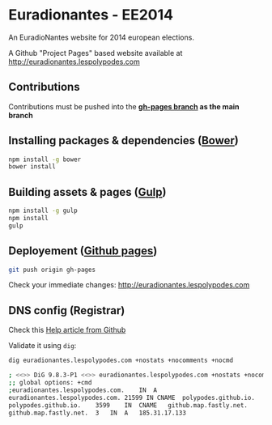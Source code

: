 # Euradionantes - EE2014

An EuradioNantes website for 2014 european elections.

A Github "Project Pages" based website available at http://euradionantes.lespolypodes.com

## Contributions

Contributions must be pushed into the __[gh-pages branch](https://github.com/polypodes/euradionantes-EE2014/tree/gh-pages) as the main branch__

## Installing packages & dependencies ([Bower](http://bower.io/))

```bash
npm install -g bower
bower install
```

## Building assets & pages ([Gulp](http://gulpjs.com/))

```bash
npm install -g gulp
npm install
gulp
```

## Deployement ([Github pages](https://pages.github.com/))

```bash
git push origin gh-pages
```

Check your immediate changes: http://euradionantes.lespolypodes.com

## DNS config (Registrar)

Check this [Help article from Github](https://help.github.com/articles/setting-up-a-custom-domain-with-github-pages#subdomains)

Validate it using `dig`:

```bash
dig euradionantes.lespolypodes.com +nostats +nocomments +nocmd                                                          14:28  ronan@cider

; <<>> DiG 9.8.3-P1 <<>> euradionantes.lespolypodes.com +nostats +nocomments +nocmd
;; global options: +cmd
;euradionantes.lespolypodes.com.    IN  A
euradionantes.lespolypodes.com. 21599 IN CNAME  polypodes.github.io.
polypodes.github.io.    3599    IN  CNAME   github.map.fastly.net.
github.map.fastly.net.  3   IN  A   185.31.17.133
```

